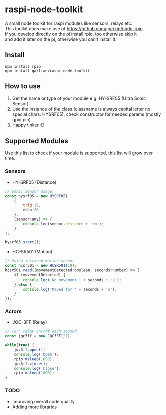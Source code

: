# raspi-node-toolkit
A small node toolkit for raspi modules like sensors, relays etc.  
This toolkit does make use of https://github.com/jperkin/node-rpio  
If you develop directly on the pi install rpio, too otherwise skip it  
and add it later on the pi, otherwise you can't install it.

## Install
```
npm install rpio
npm install garlian/raspi-node-toolkit
```

## How to use
1. Get the name or type of your module e.g. HY-SRF05 (Ultra Sonic Sensor)
2. Use the instance of the class (classname is always capital letter no special chars: HYSRF05), check constructor for needed params (mostly gpio pin)
3. Happy tinker :D

## Supported Modules
Use this list to check if your module is supported, this list will grow over time.


### Sensors
* HY-SRF05 (Distance)
```js
// Sonic Sensor usage:
const hysrf05 = new HYSRF05(
    {
        trig:19,
        echo:26
    },
    (sensor:any) => {
        console.log(sensor.distance + 'cm');
    }
);

hysrf05.start();
```
* HC-SR501 (Motion)
```js
// Using infrared motion sensor
const hcsr501 = new HCSR501(19);
hcsr501.read((movementDetected:boolean, seconds:number) => {
    if (movementDetected) {
        console.log('No movement ' + seconds + 's');
    } else {
        console.log('Moved for ' + seconds + 's');
    }
});
```

### Actors
* JQC-3FF (Relay)
```js
// Turn relay on/off each second
const jqc3ff = new JQC3FF(21);

while(true) {
    jqc3ff.open();
    console.log('Open');
    rpio.msleep(1000);
    jqc3ff.close();
    console.log('Close');
    rpio.msleep(1000);
}
```

### TODO
* Improving overall code quality
* Adding more libraries